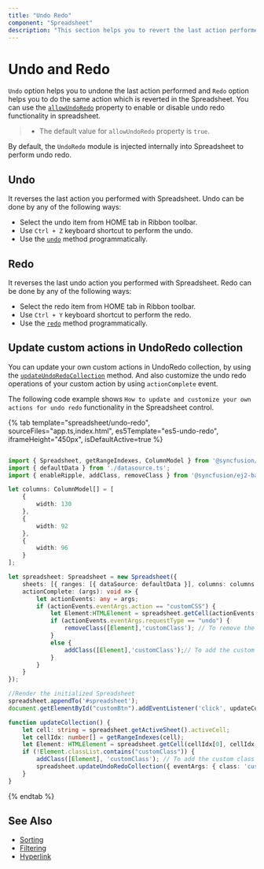 ```yaml
---
title: "Undo Redo"
component: "Spreadsheet"
description: "This section helps you to revert the last action performed and revert the last undo action performed with Spreadsheet."
---
```


# Undo and Redo

`Undo` option helps you to undone the last action performed and `Redo` option helps you to do the same action which is reverted in the Spreadsheet. You can use the [`allowUndoRedo`](../api/spreadsheet/#allowundoredo) property to enable or disable undo redo functionality in spreadsheet.

> * The default value for `allowUndoRedo` property is `true`.

By default, the `UndoRedo` module is injected internally into Spreadsheet to perform undo redo.

## Undo

It reverses the last action you performed with Spreadsheet. Undo can be done by any of the following ways:

* Select the undo item from HOME tab in Ribbon toolbar.
* Use `Ctrl + Z` keyboard shortcut to perform the undo.
* Use the [`undo`](../api/spreadsheet/#undo) method programmatically.

## Redo

It reverses the last undo action you performed with Spreadsheet. Redo can be done by any of the following ways:

* Select the redo item from HOME tab in Ribbon toolbar.
* Use `Ctrl + Y` keyboard shortcut to perform the redo.
* Use the [`redo`](../api/spreadsheet/#redo) method programmatically.

## Update custom actions in UndoRedo collection

You can update your own custom actions in UndoRedo collection, by using the [`updateUndoRedoCollection`](../api/spreadsheet/#updateUndoRedoCollection) method. And also customize the undo redo operations of your custom action by using `actionComplete` event.

The following code example shows `How to update and customize your own actions for undo redo` functionality in the Spreadsheet control.

{% tab template="spreadsheet/undo-redo", sourceFiles="app.ts,index.html", es5Template="es5-undo-redo", iframeHeight="450px", isDefaultActive=true %}

```typescript

import { Spreadsheet, getRangeIndexes, ColumnModel } from '@syncfusion/ej2-spreadsheet';
import { defaultData } from './datasource.ts';
import { enableRipple, addClass, removeClass } from '@syncfusion/ej2-base';

let columns: ColumnModel[] = [
    {
        width: 130
    },
    {
        width: 92
    },
    {
        width: 96
    }
];

let spreadsheet: Spreadsheet = new Spreadsheet({
    sheets: [{ ranges: [{ dataSource: defaultData }], columns: columns }],
    actionComplete: (args): void => {
        let actionEvents: any = args;
        if (actionEvents.eventArgs.action == "customCSS") {
            let Element:HTMLElement = spreadsheet.getCell(actionEvents.eventArgs.rowIdx,actionEvents.eventArgs.colIdx);
            if (actionEvents.eventArgs.requestType == "undo") {
                removeClass([Element],'customClass'); // To remove the custom class in undo action
            }
            else {
                addClass([Element],'customClass');// To add the custom class in redo action
            }
        }
    }
});

//Render the initialized Spreadsheet
spreadsheet.appendTo('#spreadsheet');
document.getElementById("customBtn").addEventListener('click', updateCollection);

function updateCollection() {
    let cell: string = spreadsheet.getActiveSheet().activeCell;
    let cellIdx: number[] = getRangeIndexes(cell);
    let Element: HTMLElement = spreadsheet.getCell(cellIdx[0], cellIdx[1]);
    if (!Element.classList.contains("customClass")) {
        addClass([Element], 'customClass'); // To add the custom class in active cell element
        spreadsheet.updateUndoRedoCollection({ eventArgs: { class: 'customClass', rowIdx: cellIdx[0], colIdx: cellIdx[1], action: 'customCSS' } }); // To update the undo redo collection
    }
}
```

{% endtab %}

## See Also

* [Sorting](./sort)
* [Filtering](./filter)
* [Hyperlink](./link)
